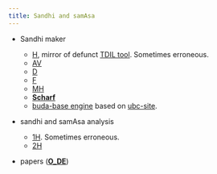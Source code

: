 ```yaml
---
title: Sandhi and samAsa
---
```

- Sandhi maker
  - [H](http://sanskrit.uohyd.ac.in/scl/sandhi/index.html), mirror of defunct [TDIL tool](http://tdil-dc.in/san/sandhi/index_dit.html). Sometimes erroneous.
  - [AV](https://sandhim-kuru.streamlit.app/)  
  - [D](http://www.sanskritworld.in/sanskrittool/sandhi.html)
  - [F](http://sanskrit.inria.fr/DICO/grammar.html)
  - [MH](http://sanskrit.uohyd.ac.in/%7Ekarunakara/android/Samsaadhani.apk)
  - **[Scharf](https://github.com/funderburkjim/ScharfSandhi)**
  - [buda-base engine](https://github.com/buda-base/sandhi-engine) based on [ubc-site](https://ubcsanskrit.ca/lesson3/sandhicharts.html).

- sandhi and samAsa analysis
  - [1H](http://sanskrit.uohyd.ac.in/Heritage/DICO/reader.html). Sometimes erroneous.
  - [2H](http://sanskrit.uohyd.ac.in/scl/sandhi_splitter/index.html)

- papers (**[O_DE](https://groups.google.com/d/msg/sanskrit-programmers/Ms3Fdv-axMw/3-0-5jEdDQAJ)**)

